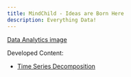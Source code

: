 ```yaml
---
title: MindChild - Ideas are Born Here
description: Everything Data!
---
```


[Data Analytics image](./https://www.dreamstime.com/predictive-analytics-big-data-analysis-business-intelligence-internet-modern-technology-concept-virtual-screen-image145015667)

Developed Content:

- [Time Series Decomposition](/Timeseries/index.md)




